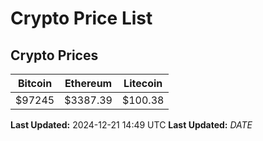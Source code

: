 # Crypto Price List

## Crypto Prices
| Bitcoin | Ethereum | Litecoin |
| ------- | -------- | -------- |
| $97245 | $3387.39 | $100.38 |
**Last Updated:** 2024-12-21 14:49 UTC
**Last Updated:** $DATE$
